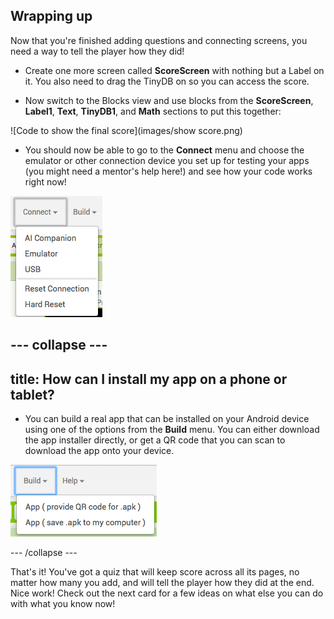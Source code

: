 ## Wrapping up

Now that you're finished adding questions and connecting screens, you need a way to tell the player how they did!

+ Create one more screen called **ScoreScreen** with nothing but a Label on it. You also need to drag the TinyDB on so you can access the score.

+ Now switch to the Blocks view and use blocks from the **ScoreScreen**, **Label1**, **Text**, **TinyDB1**, and **Math** sections to put this together:

![Code to show the final score](images/show score.png)

+ You should now be able to go to the **Connect** menu and choose the emulator or other connection device you set up for testing your apps (you might need a mentor's help here!) and see how your code works right now!

![The Connect menu](images/connect.png)   

--- collapse ---
---
title: How can I install my app on a phone or tablet?
---

+ You can build a real app that can be installed on your Android device using one of the options from the **Build** menu. You can either download the app installer directly, or get a QR code that you can scan to download the app onto your device.

![The Build menu](images/build.png)  

--- /collapse ---

That's it! You've got a quiz that will keep score across all its pages, no matter how many you add, and will tell the player how they did at the end. Nice work! Check out the next card for a few ideas on what else you can do with what you know now!
